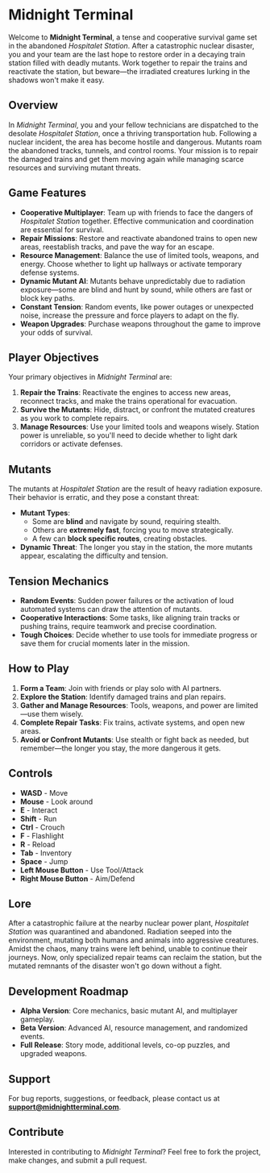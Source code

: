 # **Midnight Terminal**

Welcome to **Midnight Terminal**, a tense and cooperative survival game set in the abandoned *Hospitalet Station*. After a catastrophic nuclear disaster, you and your team are the last hope to restore order in a decaying train station filled with deadly mutants. Work together to repair the trains and reactivate the station, but beware—the irradiated creatures lurking in the shadows won't make it easy.

## **Overview**

In *Midnight Terminal*, you and your fellow technicians are dispatched to the desolate *Hospitalet Station*, once a thriving transportation hub. Following a nuclear incident, the area has become hostile and dangerous. Mutants roam the abandoned tracks, tunnels, and control rooms. Your mission is to repair the damaged trains and get them moving again while managing scarce resources and surviving mutant threats. 

## **Game Features**

- **Cooperative Multiplayer**: Team up with friends to face the dangers of *Hospitalet Station* together. Effective communication and coordination are essential for survival.
- **Repair Missions**: Restore and reactivate abandoned trains to open new areas, reestablish tracks, and pave the way for an escape.
- **Resource Management**: Balance the use of limited tools, weapons, and energy. Choose whether to light up hallways or activate temporary defense systems.
- **Dynamic Mutant AI**: Mutants behave unpredictably due to radiation exposure—some are blind and hunt by sound, while others are fast or block key paths.
- **Constant Tension**: Random events, like power outages or unexpected noise, increase the pressure and force players to adapt on the fly.
- **Weapon Upgrades**: Purchase weapons throughout the game to improve your odds of survival.

## **Player Objectives**

Your primary objectives in *Midnight Terminal* are:

1. **Repair the Trains**: Reactivate the engines to access new areas, reconnect tracks, and make the trains operational for evacuation.
2. **Survive the Mutants**: Hide, distract, or confront the mutated creatures as you work to complete repairs.
3. **Manage Resources**: Use your limited tools and weapons wisely. Station power is unreliable, so you'll need to decide whether to light dark corridors or activate defenses.

## **Mutants**

The mutants at *Hospitalet Station* are the result of heavy radiation exposure. Their behavior is erratic, and they pose a constant threat:

- **Mutant Types**:
  - Some are **blind** and navigate by sound, requiring stealth.
  - Others are **extremely fast**, forcing you to move strategically.
  - A few can **block specific routes**, creating obstacles.
- **Dynamic Threat**: The longer you stay in the station, the more mutants appear, escalating the difficulty and tension.

## **Tension Mechanics**

- **Random Events**: Sudden power failures or the activation of loud automated systems can draw the attention of mutants.
- **Cooperative Interactions**: Some tasks, like aligning train tracks or pushing trains, require teamwork and precise coordination.
- **Tough Choices**: Decide whether to use tools for immediate progress or save them for crucial moments later in the mission.

## **How to Play**

1. **Form a Team**: Join with friends or play solo with AI partners.
2. **Explore the Station**: Identify damaged trains and plan repairs.
3. **Gather and Manage Resources**: Tools, weapons, and power are limited—use them wisely.
4. **Complete Repair Tasks**: Fix trains, activate systems, and open new areas.
5. **Avoid or Confront Mutants**: Use stealth or fight back as needed, but remember—the longer you stay, the more dangerous it gets.

## **Controls**

- **WASD** - Move
- **Mouse** - Look around
- **E** - Interact
- **Shift** - Run
- **Ctrl** - Crouch
- **F** - Flashlight
- **R** - Reload
- **Tab** - Inventory
- **Space** - Jump
- **Left Mouse Button** - Use Tool/Attack
- **Right Mouse Button** - Aim/Defend

## **Lore**

After a catastrophic failure at the nearby nuclear power plant, *Hospitalet Station* was quarantined and abandoned. Radiation seeped into the environment, mutating both humans and animals into aggressive creatures. Amidst the chaos, many trains were left behind, unable to continue their journeys. Now, only specialized repair teams can reclaim the station, but the mutated remnants of the disaster won't go down without a fight.

## **Development Roadmap**

- **Alpha Version**: Core mechanics, basic mutant AI, and multiplayer gameplay.
- **Beta Version**: Advanced AI, resource management, and randomized events.
- **Full Release**: Story mode, additional levels, co-op puzzles, and upgraded weapons.

## **Support**

For bug reports, suggestions, or feedback, please contact us at **[support@midnightterminal.com](mailto:support@midnightterminal.com)**.

## **Contribute**

Interested in contributing to *Midnight Terminal*? Feel free to fork the project, make changes, and submit a pull request.
